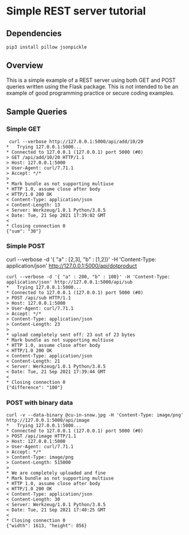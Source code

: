 # Simple REST server tutorial

## Dependencies

```
pip3 install pillow jsonpickle
```

## Overview

This is a simple example of a REST server using both GET and POST
queries written using the Flask package. This is not intended to be an
example of good programming practice or secure coding examples.

## Sample Queries

### Simple GET
```
 curl --verbose http://127.0.0.1:5000/api/add/10/20
*   Trying 127.0.0.1:5000...
* Connected to 127.0.0.1 (127.0.0.1) port 5000 (#0)
> GET /api/add/10/20 HTTP/1.1
> Host: 127.0.0.1:5000
> User-Agent: curl/7.71.1
> Accept: */*
>
* Mark bundle as not supporting multiuse
* HTTP 1.0, assume close after body
< HTTP/1.0 200 OK
< Content-Type: application/json
< Content-Length: 13
< Server: Werkzeug/1.0.1 Python/3.8.5
< Date: Tue, 21 Sep 2021 17:39:02 GMT
<
* Closing connection 0
{"sum": "30"}
```

### Simple POST
curl --verbose -d '{ "a" : [2,3], "b" : [1,2]}' -H 'Content-Type: application/json' http://127.0.0.1:5000/api/dotproduct
```
curl --verbose -d '{ "a" : 200, "b" : 100}' -H 'Content-Type: application/json' http://127.0.0.1:5000/api/sub
*   Trying 127.0.0.1:5000...
* Connected to 127.0.0.1 (127.0.0.1) port 5000 (#0)
> POST /api/sub HTTP/1.1
> Host: 127.0.0.1:5000
> User-Agent: curl/7.71.1
> Accept: */*
> Content-Type: application/json
> Content-Length: 23
>
* upload completely sent off: 23 out of 23 bytes
* Mark bundle as not supporting multiuse
* HTTP 1.0, assume close after body
< HTTP/1.0 200 OK
< Content-Type: application/json
< Content-Length: 21
< Server: Werkzeug/1.0.1 Python/3.8.5
< Date: Tue, 21 Sep 2021 17:39:44 GMT
<
* Closing connection 0
{"difference": "100"}
```

### POST with binary data
```
curl -v --data-binary @cu-in-snow.jpg -H 'Content-Type: image/png' http://127.0.0.1:5000/api/image
*   Trying 127.0.0.1:5000...
* Connected to 127.0.0.1 (127.0.0.1) port 5000 (#0)
> POST /api/image HTTP/1.1
> Host: 127.0.0.1:5000
> User-Agent: curl/7.71.1
> Accept: */*
> Content-Type: image/png
> Content-Length: 515000
>
* We are completely uploaded and fine
* Mark bundle as not supporting multiuse
* HTTP 1.0, assume close after body
< HTTP/1.0 200 OK
< Content-Type: application/json
< Content-Length: 30
< Server: Werkzeug/1.0.1 Python/3.8.5
< Date: Tue, 21 Sep 2021 17:40:25 GMT
<
* Closing connection 0
{"width": 1613, "height": 856}
```
